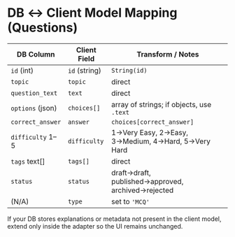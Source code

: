 # DB ↔ Client Model Mapping (Questions)

| DB Column        | Client Field  | Transform / Notes                                  |
|------------------|---------------|----------------------------------------------------|
| `id` (int)       | `id` (string) | `String(id)`                                       |
| `topic`          | `topic`     | direct                                             |
| `question_text`  | `text`        | direct                                             |
| `options` (json) | `choices[]`   | array of strings; if objects, use `.text`         |
| `correct_answer` | `answer`      | `choices[correct_answer]`                          |
| `difficulty` 1–5 | `difficulty`  | 1→Very Easy, 2→Easy, 3→Medium, 4→Hard, 5→Very Hard |
| `tags` text[]    | `tags[]`      | direct                                             |
| `status`         | `status`      | draft→draft, published→approved, archived→rejected |
| (N/A)            | `type`        | set to `'MCQ'`                                     |

If your DB stores explanations or metadata not present in the client model,
extend only inside the adapter so the UI remains unchanged.

